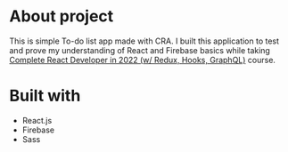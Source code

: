 # About project
This is simple To-do list app made with CRA. I built this application to test and prove my understanding of React and Firebase basics while taking [Complete React Developer in 2022 (w/ Redux, Hooks, GraphQL)](https://www.udemy.com/course/complete-react-developer-zero-to-mastery/) course. 

# Built with
- React.js
- Firebase
- Sass
